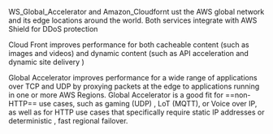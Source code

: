 

WS_Global_Accelerator and Amazon_Cloudfornt ust the AWS global network and its edge locations around the world. 
Both services integrate with AWS Shield for DDoS protection   


Cloud Front improves performance for both cacheable content (such as images and videos)  and dynamic content (such as API acceleration and dynamic site delivery )

Global Accelerator improves performance for a wide range of applications over TCP and UDP by proxying packets at the edge to applications running in one or more AWS Regions. Global Accelerator is a good fit for ==non-HTTP== use cases, such as gaming (UDP) , LoT (MQTT), or Voice over IP, as well as for HTTP use cases that specifically require static IP addresses or deterministic , fast regional failover. 



